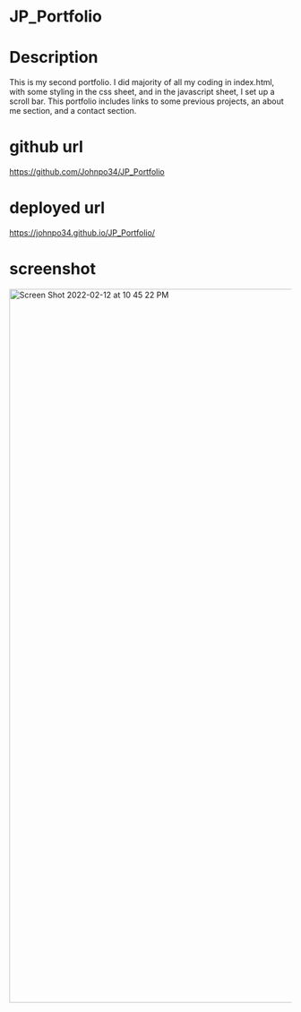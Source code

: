 # JP_Portfolio

# Description
This is my second portfolio.  I did majority of all my coding in index.html, with some styling in the css sheet, and in the javascript sheet, I set up a scroll bar. This portfolio includes links to some previous projects, an about me section, and a contact section.
# github url
https://github.com/Johnpo34/JP_Portfolio
# deployed url
https://johnpo34.github.io/JP_Portfolio/

# screenshot

<img width="1275" alt="Screen Shot 2022-02-12 at 10 45 22 PM" src="https://user-images.githubusercontent.com/94233506/153737712-a06ba3a7-9d1e-4a3a-869d-8c75ff72a3ff.png">